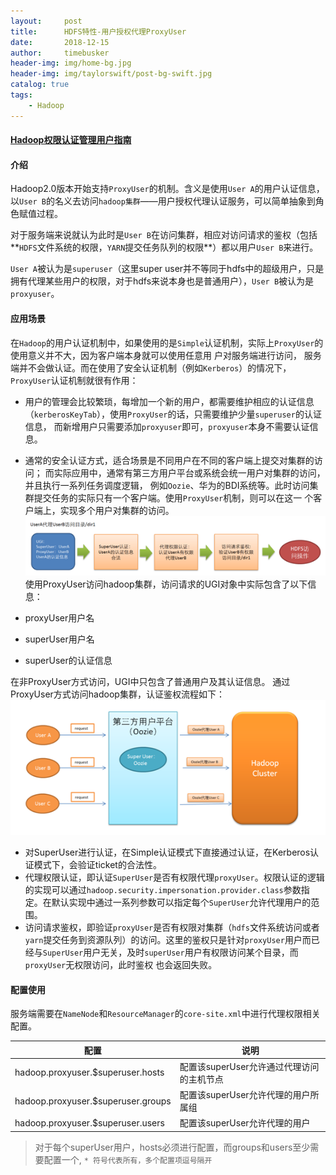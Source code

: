 ```yaml
---
layout:     post
title:      HDFS特性-用户授权代理ProxyUser
date:       2018-12-15
author:     timebusker
header-img: img/home-bg.jpg
header-img: img/taylorswift/post-bg-swift.jpg
catalog: true
tags:
    - Hadoop
---
```


#### [Hadoop权限认证管理用户指南](http://hadoop.apache.org/docs/r1.0.4/cn/hdfs_permissions_guide.html#%E6%A6%82%E8%BF%B0)

#### 介绍
Hadoop2.0版本开始支持`ProxyUser`的机制。含义是使用`User A`的用户认证信息，以`User B`的名义去访问`hadoop集群`——用户授权代理认证服务，可以简单抽象到角色赋值过程。

对于服务端来说就认为此时是`User B`在访问集群，相应对访问请求的鉴权（包括**`HDFS`文件系统的权限，`YARN`提交任务队列的权限**）都以用户`User B`来进行。

`User A`被认为是`superuser`（这里super user并不等同于hdfs中的超级用户，只是拥有代理某些用户的权限，对于hdfs来说本身也是普通用户），`User B`被认为是`proxyuser`。

#### 应用场景
在`Hadoop`的用户认证机制中，如果使用的是`Simple`认证机制，实际上`ProxyUser`的使用意义并不大，因为客户端本身就可以使用任意用 户对服务端进行访问，
服务端并不会做认证。而在使用了安全认证机制（例如`Kerberos`）的情况下，`ProxyUser`认证机制就很有作用：
- 用户的管理会比较繁琐，每增加一个新的用户，都需要维护相应的认证信息（`kerberosKeyTab`），使用`ProxyUser`的话，只需要维护少量`superuser`的认证信息，
而新增用户只需要添加`proxyuser`即可，`proxyuser`本身不需要认证信息。

- 通常的安全认证方式，适合场景是不同用户在不同的客户端上提交对集群的访问；
而实际应用中，通常有第三方用户平台或系统会统一用户对集群的访问，并且执行一系列任务调度逻辑，
例如`Oozie`、华为的BDI系统等。此时访问集群提交任务的实际只有一个客户端。使用`ProxyUser`机制，则可以在这一 个客户端上，实现多个用户对集群的访问。
![image](/img/hadoop/hdfs/1.png?raw=true)   
使用ProxyUser访问hadoop集群，访问请求的UGI对象中实际包含了以下信息：
- proxyUser用户名
- superUser用户名
- superUser的认证信息

在非ProxyUser方式访问，UGI中只包含了普通用户及其认证信息。 通过ProxyUser方式访问hadoop集群，认证鉴权流程如下：
![image](/img/hadoop/hdfs/2.png?raw=true) 
- 对SuperUser进行认证，在Simple认证模式下直接通过认证，在Kerberos认证模式下，会验证ticket的合法性。
- 代理权限认证，即认证`SuperUser`是否有权限代理`proxyUser`。权限认证的逻辑的实现可以通过`hadoop.security.impersonation.provider.class`参数指定。在默认实现中通过一系列参数可以指定每个`SuperUser`允许代理用户的范围。
- 访问请求鉴权，即验证`proxyUser`是否有权限对集群（`hdfs`文件系统访问或者`yarn`提交任务到资源队列）的访问。这里的鉴权只是针对`proxyUser`用户而已经与`SuperUser`用户无关，及时`superUser`用户有权限访问某个目录，而`proxyUser`无权限访问，此时鉴权 也会返回失败。

#### 配置使用
服务端需要在`NameNode`和`ResourceManager`的`core-site.xml`中进行代理权限相关配置。
<table> 
 <thead> 
  <tr> 
   <th>配置</th> 
   <th>说明</th> 
  </tr> 
 </thead> 
 <tbody> 
  <tr> 
   <td>hadoop.proxyuser.$superuser.hosts</td> 
   <td>配置该superUser允许通过代理访问的主机节点</td> 
  </tr> 
  <tr> 
   <td>hadoop.proxyuser.$superuser.groups</td> 
   <td>配置该superUser允许代理的用户所属组</td> 
  </tr> 
  <tr> 
   <td>hadoop.proxyuser.$superuser.users</td> 
   <td>配置该superUser允许代理的用户</td> 
  </tr> 
 </tbody> 
</table>

> 对于每个superUser用户，hosts必须进行配置，而groups和users至少需要配置一个, `* 符号代表所有，多个配置项逗号隔开`


